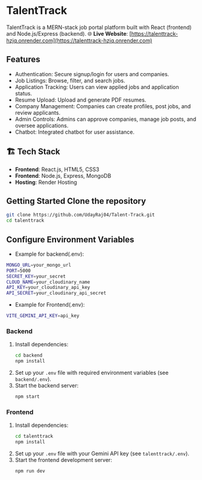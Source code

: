 # TalentTrack

TalentTrack is a MERN-stack job portal platform built with React (frontend) and Node.js/Express (backend).
🌐 **Live Website**: [https://talenttrack-hzjq.onrender.com](https://talenttrack-hzjq.onrender.com)


## Features

- Authentication:  Secure signup/login for users and companies.
- Job Listings: Browse, filter, and search jobs.
- Application Tracking: Users can view applied jobs and application status.
- Resume Upload: Upload and generate PDF resumes.
- Company Management: Companies can create profiles, post jobs, and review applicants.
- Admin Controls: Admins can approve companies, manage job posts, and oversee applications.
- Chatbot: Integrated chatbot for user assistance.

## 🏗️ Tech Stack

- **Frontend**: React.js, HTML5, CSS3
- **Frontend**: Node.js, Express, MongoDB
- **Hosting**: Render Hosting

## Getting Started  Clone the repository
 ```sh
git clone https://github.com/UdayRaj04/Talent-Track.git
cd talenttrack
```

## Configure Environment Variables
- Example for backend(.env):
 ```sh
MONGO_URL=your_mongo_url
PORT=5000
SECRET_KEY=your_secret
CLOUD_NAME=your_cloudinary_name
API_KEY=your_cloudinary_api_key
API_SECRET=your_cloudinary_api_secret
```
- Example for Frontend(.env):
```sh
VITE_GEMINI_API_KEY=api_key
```

### Backend

1. Install dependencies:
    ```sh
    cd backend
    npm install
    ```
2. Set up your `.env` file with required environment variables (see `backend/.env`).
3. Start the backend server:
    ```sh
    npm start
    ```

### Frontend

1. Install dependencies:
    ```sh
    cd talenttrack
    npm install
    ```
2. Set up your `.env` file with your Gemini API key (see `talenttrack/.env`).
3. Start the frontend development server:
    ```sh
    npm run dev
    ```
